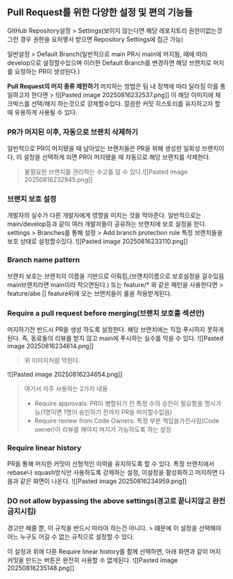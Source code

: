## Pull Request를 위한 다양한 설정 및 편의 기능들

GitHub Repository설정 > Settings(보이지 않는다면 해당 레포지토리 권한이없는것 그런 경우 권한을 요처앻서 받으면 Repository Settings에 접근 가능)

일반설정 > Default Branch(일반적으로 main PR시 main에 머지됨, 때에 따라 develop으로 설정할수있으며 이러한 Default Branch를 변경하면 해당 브랜치로 머지를 요청하는 PR이 생성된다.)

**Pull Request의 머지 종류 제한하기**
머지하는 방법은 팀 내 정책에 따라 달라짐 이를 통일하고자 한다면 > ![[Pasted image 20250816232537.png]]
이 해당 이미지에 체크박스를 선택/해지 하는것으로 강제할수있다. 깔끔한 커밋 히스토리를 유지하고자 할 때 유용하게 사용될 수 있다.

### **PR가 머지된 이후, 자동으로 브랜치 삭제하기**
일반적으로 PR이 머지됐을 때 남아있는 브랜치들은 PR을 위해 생성한 일회성 브랜치이다, 이 설정을 선택하게 되면 PR이 머지됐을 때 자동으로 해당 브랜치를 삭제한다. 
> 불필요한 브랜치를 관리하는 수고를 덜 수 있다.![[Pasted image 20250816232945.png]]

### **브랜치 보호 설정**
개발자의 실수가 다른 개발자에게 영향을 미치는 것을 막아준다. 일반적으로는 main/develop등과 같이 여러 개발자들이 공유하는 브랜치에 보호 설정을 한다.
settings > Branches를 통해 설정 > Add branch protection rule 특정 브랜치들을 보호 상태로 설정할수있다.
![[Pasted image 20250816233110.png]]

### **Branch name pattern**
브랜치 보호는 브랜치의 이름을 기반으로 이뤄짐,(브랜치이름으로 보호설정을 걸수있음 main브랜치라면 main이라 적으면된다.)
또는 feature/* 와 같은 패턴을 사용한다면 > feature/abe || feature뒤에 오는 브랜치들이 룰을 적용받게된다.

### **Require a pull request before merging**(브랜치 보호룰 섹션안)
머지하기전 반드시 PR을 생성 하도록 설정한다. 해당 브랜치에는 직접 푸시하지 못하게 된다. 즉, 동료들의 리뷰를 받지 않고 main에 푸시하는 실수를 막을 수 있다.
![[Pasted image 20250816234614.png]]
> 위 이미지처럼 막힌다.

![[Pasted image 20250816234654.png]]
> 여기서 자주 사용하는 2가지 내용
> - Require approvals: PR이 병합되기 전 특정 수의 승인이 필요함을 명시가능(1명이면 1명이 승인하기 전까지 PR을 머지할수없음)
> - Require review from Code Owners: 특정 부분 책임을가진사람(Code owner)이 리뷰를 해야지 머지가 가능하도록 하는 설정


### **Require linear history**
PR을 통해 머지한 커밋이 선형적인 이력을 유지하도록 할 수 있다. 특정 브랜치에서 rebase나 squash방식만 사용하도록 강제하는 설정, 이설정을 활성화하고 머지하면 다음과 같은 화면이 나온다.
![[Pasted image 20250816234959.png]]

### **DO not allow bypassing the above settings**(경고로 끝나지않고 완전금지시킴)
경고만 해줄 뿐, 이 규칙을 반드시 따라야 하는건 아니다. > 떄문에 이 설정을 선택해야 어느 누구도 어길 수 없는 규칙으로 설정할 수 있다.

이 설정과 위에 다룬 Require linear history를 함께 선택하면, 아래 화면과 같이 머지 커밋을 만드는 버튼은 완전히 사용할 수 없게된다.
![[Pasted image 20250816235148.png]]
